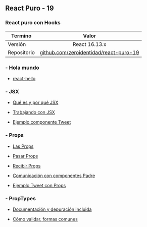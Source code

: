 ## React Puro - 19

### React puro con Hooks

| Termino  |     Valor     |
|----------|:-------------:|
| Versión  | React 16.13.x |
| Repositorio | [github.com/zeroidentidad/react-puro-19](https://github.com/zeroidentidad/react-puro-19) |

### - Hola mundo

- [react-hello](./1-hola_mundo/holamundo.md)

### - JSX

- [Qué es y por qué JSX](./2-jsx/jsx.md)

- [Trabajando con JSX](./2-jsx/trabajando_jsx.md)

- [Ejemplo componente Tweet](./2-jsx/tweet.md)

### - Props

- [Las Props](./3-props/props.md) 

- [Pasar Props](./3-props/pasar_props.md) 

- [Recibir Props](./3-props/recibir_props.md) 

- [Comunicación con componentes Padre](./3-props/comunicacion_componente_padre.md)

- [Ejemplo Tweet con Props](./3-props/tweet_props.md)

### - PropTypes

- [Documentación y depuración incluida](./4-proptypes/doc_debug_incluida.md)

- [Cómo validar, formas comunes](./4-proptypes/formas_validar.md)